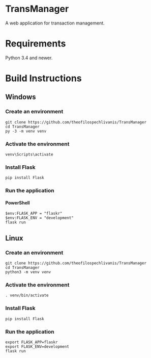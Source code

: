 # TransManager
A web application for transaction management.

# Requirements
Python 3.4 and newer.

# Build Instructions

## Windows
### Create an environment
```
git clone https://github.com/theofilospechlivanis/TransManager
cd TransManager
py -3 -m venv venv
```
### Activate the environment
```
venv\Scripts\activate
```
### Install Flask
```
pip install Flask
```
### Run the application
#### PowerShell
```
$env:FLASK_APP = "flaskr"
$env:FLASK_ENV = "development"
flask run
```

## Linux
### Create an environment
```
git clone https://github.com/theofilospechlivanis/TransManager
cd TransManager
python3 -m venv venv
```
### Activate the environment
```
. venv/bin/activate
```
### Install Flask
```
pip install Flask
```
### Run the application
```
export FLASK_APP=flaskr
export FLASK_ENV=development
flask run
```
